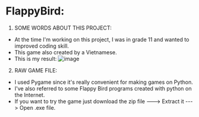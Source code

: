 # FlappyBird:
1. SOME WORDS ABOUT THIS PROJECT:
- At the time I'm working on this project, I was in grade 11 and wanted to improved coding skill. 
- This game also created by a Vietnamese.
- This is my result:
![image](https://user-images.githubusercontent.com/41814549/175979315-d2cb5e9a-3c9c-481d-8514-a726ae978b9f.png)

2. RAW GAME FILE:

- I used Pygame since it's really convenient for making games on Python.
- I've also referred to some Flappy Bird programs created with python on the Internet.
- If you want to try the game just download the zip file   --->   Extract it   --->   Open .exe file.
